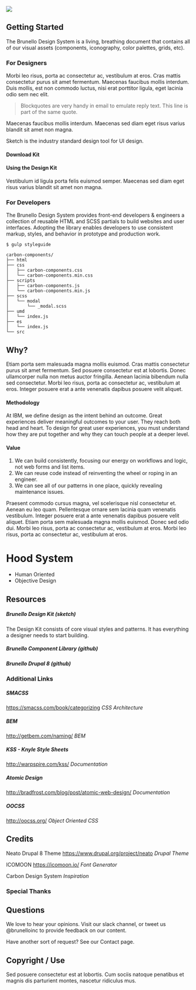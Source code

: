 <img src="http://via.placeholder.com/800x400">

## Getting Started
The Brunello Design System is a living, breathing document that contains all of our visual assets (components, iconography, color palettes, grids, etc).

### For Designers
Morbi leo risus, porta ac consectetur ac, vestibulum at eros. Cras mattis consectetur purus sit amet fermentum. Maecenas faucibus mollis interdum. Duis mollis, est non commodo luctus, nisi erat porttitor ligula, eget lacinia odio sem nec elit.

> Blockquotes are very handy in email to emulate reply text.
> This line is part of the same quote.

Maecenas faucibus mollis interdum. Maecenas sed diam eget risus varius blandit sit amet non magna.

Sketch is the industry standard design tool for UI design.

#### Download Kit

#### Using the Design Kit
Vestibulum id ligula porta felis euismod semper. Maecenas sed diam eget risus varius blandit sit amet non magna.


### For Developers
The Brunello Design System provides front-end developers & engineers a collection of reusable HTML and SCSS partials to build websites and user interfaces. Adopting the library enables developers to use consistent markup, styles, and behavior in prototype and production work.

```
$ gulp styleguide
```

<pre class="language-js"><code class=" language-js">carbon<span class="token operator">-</span>components<span class="token operator">/</span>
├── html
├── css
│   ├── carbon<span class="token operator">-</span>components<span class="token punctuation">.</span>css
│   └── carbon<span class="token operator">-</span>components<span class="token punctuation">.</span>min<span class="token punctuation">.</span>css
├── scripts
│   ├── carbon<span class="token operator">-</span>components<span class="token punctuation">.</span>js
│   └── carbon<span class="token operator">-</span>components<span class="token punctuation">.</span>min<span class="token punctuation">.</span>js
├── scss
│   └── modal
│       └── _modal<span class="token punctuation">.</span>scss
├── umd
│   └── index<span class="token punctuation">.</span>js
├── es
│   └── index<span class="token punctuation">.</span>js
└── src
</code></pre>

## Why?
Etiam porta sem malesuada magna mollis euismod. Cras mattis consectetur purus sit amet fermentum. Sed posuere consectetur est at lobortis. Donec ullamcorper nulla non metus auctor fringilla. Aenean lacinia bibendum nulla sed consectetur. Morbi leo risus, porta ac consectetur ac, vestibulum at eros. Integer posuere erat a ante venenatis dapibus posuere velit aliquet.

#### Methodology
At IBM, we define design as the intent behind an outcome. Great experiences deliver meaningful outcomes to your user. They reach both head and heart. To design for great user experiences, you must understand how they are put together and why they can touch people at a deeper level.

#### Value
1. We can build consistently, focusing our energy on workflows and logic, not web forms and list items.
2. We can reuse code instead of reinventing the wheel or roping in an engineer.
3. We can see all of our patterns in one place, quickly revealing maintenance issues.

Praesent commodo cursus magna, vel scelerisque nisl consectetur et. Aenean eu leo quam. Pellentesque ornare sem lacinia quam venenatis vestibulum. Integer posuere erat a ante venenatis dapibus posuere velit aliquet. Etiam porta sem malesuada magna mollis euismod. Donec sed odio dui. Morbi leo risus, porta ac consectetur ac, vestibulum at eros. Morbi leo risus, porta ac consectetur ac, vestibulum at eros.

# Hood System
- Human Oriented
- Objective Design

## Resources
##### Brunello Design Kit (sketch)
The Design Kit consists of core visual styles and patterns. It has everything a designer needs to start building.

##### Brunello Component Library (github)
##### Brunello Drupal 8 (github)

### Additional Links

##### SMACSS
https://smacss.com/book/categorizing
_CSS Architecture_

##### BEM
http://getbem.com/naming/
_BEM_

##### KSS - Knyle Style Sheets
http://warpspire.com/kss/
_Documentation_

##### Atomic Design
http://bradfrost.com/blog/post/atomic-web-design/
_Documentation_

##### OOCSS
http://oocss.org/
_Object Oriented CSS_

## Credits
Neato Drupal 8 Theme
https://www.drupal.org/project/neato
_Drupal Theme_

ICOMOON
https://icomoon.io/
_Font Generator_

Carbon Design System
_Inspiration_

### Special Thanks



## Questions
We love to hear your opinions. Visit our slack channel, or tweet us @brunelloinc to provide feedback on our content.

Have another sort of request? See our Contact page.

## Copyright / Use
Sed posuere consectetur est at lobortis. Cum sociis natoque penatibus et magnis dis parturient montes, nascetur ridiculus mus.
